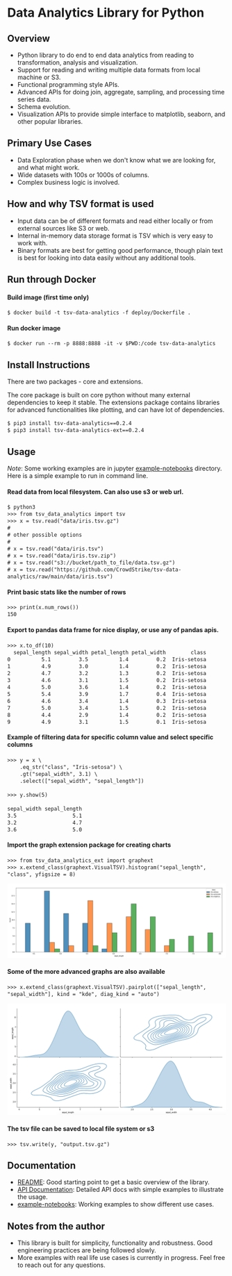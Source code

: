 # Data Analytics Library for Python 

## Overview
 * Python library to do end to end data analytics from reading to transformation, analysis and visualization.
 * Support for reading and writing multiple data formats from local machine or S3.
 * Functional programming style APIs.
 * Advanced APIs for doing join, aggregate, sampling, and processing time series data.
 * Schema evolution.
 * Visualization APIs to provide simple interface to matplotlib, seaborn, and other popular libraries.

## Primary Use Cases 
 * Data Exploration phase when we don't know what we are looking for, and what might work.
 * Wide datasets with 100s or 1000s of columns.
 * Complex business logic is involved. 

## How and why TSV format is used
 * Input data can be of different formats and read either locally or from external sources like S3 or web.
 * Internal in-memory data storage format is TSV which is very easy to work with.
 * Binary formats are best for getting good performance, though plain text is best for looking into data easily without any additional tools.

## Run through Docker
#### Build image (first time only)
```
$ docker build -t tsv-data-analytics -f deploy/Dockerfile .
```

#### Run docker image
```
$ docker run --rm -p 8888:8888 -it -v $PWD:/code tsv-data-analytics
```

## Install Instructions
There are two packages - core and extensions. 

The core package is built on core python without many external dependencies to keep it stable. The extensions package contains libraries for advanced
functionalities like plotting, and can have lot of dependencies.

```
$ pip3 install tsv-data-analytics==0.2.4
$ pip3 install tsv-data-analytics-ext==0.2.4
```

## Usage
*Note*: Some working examples are in jupyter [example-notebooks](example-notebooks) directory. Here is a simple example to run in command line.

#### Read data from local filesystem. Can also use s3 or web url.
```
$ python3
>>> from tsv_data_analytics import tsv
>>> x = tsv.read("data/iris.tsv.gz")
#
# other possible options
#
# x = tsv.read("data/iris.tsv")
# x = tsv.read("data/iris.tsv.zip")
# x = tsv.read("s3://bucket/path_to_file/data.tsv.gz")
# x = tsv.read("https://github.com/CrowdStrike/tsv-data-analytics/raw/main/data/iris.tsv")
```
#### Print basic stats like the number of rows
```
>>> print(x.num_rows())
150
```

#### Export to pandas data frame for nice display, or use any of pandas apis. 
```
>>> x.to_df(10)
  sepal_length sepal_width petal_length petal_width        class
0          5.1         3.5          1.4         0.2  Iris-setosa
1          4.9         3.0          1.4         0.2  Iris-setosa
2          4.7         3.2          1.3         0.2  Iris-setosa
3          4.6         3.1          1.5         0.2  Iris-setosa
4          5.0         3.6          1.4         0.2  Iris-setosa
5          5.4         3.9          1.7         0.4  Iris-setosa
6          4.6         3.4          1.4         0.3  Iris-setosa
7          5.0         3.4          1.5         0.2  Iris-setosa
8          4.4         2.9          1.4         0.2  Iris-setosa
9          4.9         3.1          1.5         0.1  Iris-setosa
```

#### Example of filtering data for specific column value and select specific columns
```
>>> y = x \
    .eq_str("class", "Iris-setosa") \
    .gt("sepal_width", 3.1) \
    .select(["sepal_width", "sepal_length"])

>>> y.show(5)

sepal_width	sepal_length
3.5        	         5.1
3.2        	         4.7
3.6        	         5.0
```
#### Import the graph extension package for creating charts
```
>>> from tsv_data_analytics_ext import graphext
>>> x.extend_class(graphext.VisualTSV).histogram("sepal_length", "class", yfigsize = 8)
```
![iris sepal_width histogram](images/iris-hist.png)

#### Some of the more advanced graphs are also available
```
>>> x.extend_class(graphext.VisualTSV).pairplot(["sepal_length", "sepal_width"], kind = "kde", diag_kind = "auto")
```
![iris sepal_width pairplot](images/iris-pairplot.png)

#### The tsv file can be saved to local file system or s3
```
>>> tsv.write(y, "output.tsv.gz")
```

## Documentation
* [README](README.md): Good starting point to get a basic overview of the library.
* [API Documentation](https://github.com/CrowdStrike/tsv-data-analytics/wiki/API-Documentation): Detailed API docs with simple examples to illustrate the usage.
* [example-notebooks](example-notebooks): Working examples to show different use cases.

## Notes from the author
* This library is built for simplicity, functionality and robustness. Good engineering practices are being followed slowly.
* More examples with real life use cases is currently in progress. Feel free to reach out for any questions. 
